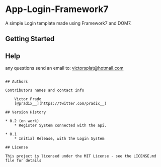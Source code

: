 # App-Login-Framework7

A simple Login template made using Framework7 and DOM7.


## Getting Started

## Help

any questions send an email to: victorsplat@hotmail.com

```

## Authors

Contributors names and contact info

    Victor Prado
    [@pradix__](https://twitter.com/pradix__)

## Version History

* 0.2 (on work)
    * Register System connected with the api.

* 0.1
    * Initial Release, with the Login System

## License

This project is licensed under the MIT License - see the LICENSE.md file for details
